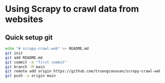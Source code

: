 # Using Scrapy to crawl data from websites

## Quick setup git

```bash
echo "# scrapy-crawl-web" >> README.md
git init
git add README.md
git commit -m "first commit"
git branch -M main
git remote add origin https://github.com/truongcaoxuan/scrapy-crawl-web.git
git push -u origin main
```
